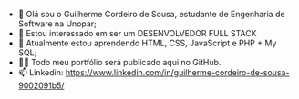 - 👋 Olá sou o Guilherme Cordeiro de Sousa, estudante de Engenharia de Software na Unopar;
- 👀 Estou interessado em ser um DESENVOLVEDOR FULL STACK
- 🌱 Atualmente estou aprendendo HTML, CSS, JavaScript e PHP + My SQL;
- :man_technologist: Todo meu portfólio será publicado aqui no GitHub.
- 📫 Linkedin: https://www.linkedin.com/in/guilherme-cordeiro-de-sousa-9002091b5/
